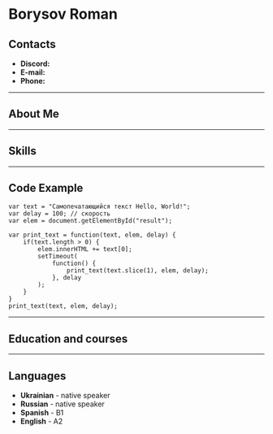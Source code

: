 # Borysov Roman
## Contacts
* **Discord:**
* **E-mail:**
* **Phone:**
***
## About Me

***
## Skills

***
## Code Example
```
var text = "Самопечатающийся текст Hello, World!";
var delay = 100; // cкорость
var elem = document.getElementById("result");
 
var print_text = function(text, elem, delay) {
    if(text.length > 0) {
        elem.innerHTML += text[0];
        setTimeout(
            function() {
                print_text(text.slice(1), elem, delay); 
            }, delay
        );
    }
}
print_text(text, elem, delay);
```
***
## Education and courses

***
## Languages
* **Ukrainian** - native speaker
* **Russian** - native speaker
* **Spanish** - B1
* **English** - A2
